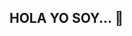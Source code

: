 ## HOLA YO SOY... 👋

<!--
**AngelFer17/AngelFer17** is a ✨ _special_ ✨ repository because its `README.md` (this file) appears on your GitHub profile.

Here are some ideas to get you started:

- 🔭 MI NOMBRE ES ANGEL FERNANDO ...
- 🌱 TENGO 15 AÑOS ...
- 👯 SOY DE MEXICO, PUEBLA ...
- 🤔 AHORITA ESTOY APRENDIENDO NUEVOS PROGRAMAS ...
- 💬 ME ENCANTA CREA PAGINAS WEB ...
- 📫 ES INTERESANTE CREAR Y HACER PAGINAS WEB  ...
- 😄 TAMBIEN ES INTERESANTE SABER MAS DE CODIGOS,ETC ...
- ⚡ MI PROPOSITO ES MEJORAR EN PROGRAMACION ...
-->
